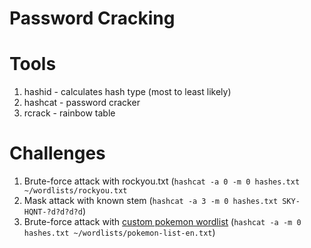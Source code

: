 # Password Cracking

# Tools
1. hashid - calculates hash type (most to least likely)
2. hashcat - password cracker
3. rcrack - rainbow table

# Challenges
1. Brute-force attack with rockyou.txt (`hashcat -a 0 -m 0 hashes.txt ~/wordlists/rockyou.txt`
2. Mask attack with known stem (`hashcat -a 3 -m 0 hashes.txt SKY-HQNT-?d?d?d?d`)
3. Brute-force attack with [custom pokemon wordlist](https://raw.githubusercontent.com/cervoise/pentest-scripts/master/password-cracking/wordlists/pokemon-list-en.txt) (`hashcat -a -m 0 hashes.txt ~/wordlists/pokemon-list-en.txt`)
